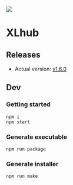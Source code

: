 <img src="https://github.com/roquef/XLhub/blob/main/v140.png?raw=true"/>

# XLhub
## Releases
- Actual version: [v1.6.0](https://github.com/roquef/XLhub/releases/download/v1.6.0/XLhub-1.6.0.zip)

## Dev

### Getting started
```
npm i
npm start
```

### Generate executable
```
npm run package
```

### Generate installer
```
npm run make
```
